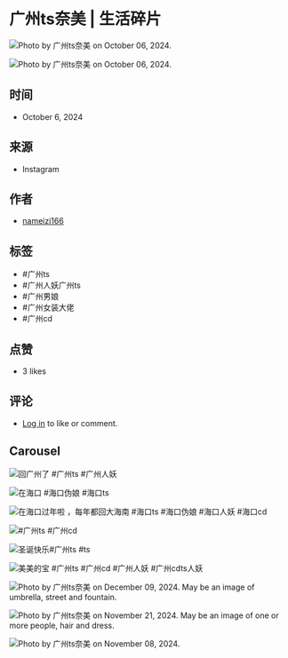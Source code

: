 # 广州ts奈美 | 生活碎片 

![Photo by 广州ts奈美 on October 06, 2024.](https://scontent-sjc3-1.cdninstagram.com/v/t51.29350-15/462167055_1527289694824262_6871183706381869794_n.jpg?stp=dst-jpg_e35_p1080x1080_tt6&_nc_ht=scontent-sjc3-1.cdninstagram.com&_nc_cat=102&_nc_oc=Q6cZ2AF1_qfFl-4U5tdi07_KodUj5bXec-54gOICGgfCq2Ip3HE1eU48wYQIow0Q0Rb88v4&_nc_ohc=KZl5aFg7g0oQ7kNvgFTNCz7&_nc_gid=fe9ba5f580ca46cf8ed169dc2b4ae625&edm=ANTKIIoBAAAA&ccb=7-5&oh=00_AYDyPeEjSXtwYZ2OrWIKHWpOpCwhzeBN2ZYE-iRelegVeA&oe=67BA259B&_nc_sid=d885a2)

![Photo by 广州ts奈美 on October 06, 2024.](https://scontent-sjc3-1.cdninstagram.com/v/t51.29350-15/462124021_558148610078170_7209077381189138479_n.jpg?stp=dst-jpg_e35_p1080x1080_tt6&_nc_ht=scontent-sjc3-1.cdninstagram.com&_nc_cat=110&_nc_oc=Q6cZ2AF1_qfFl-4U5tdi07_KodUj5bXec-54gOICGgfCq2Ip3HE1eU48wYQIow0Q0Rb88v4&_nc_ohc=9-2zfz3o4qQQ7kNvgG_-d-M&_nc_gid=fe9ba5f580ca46cf8ed169dc2b4ae625&edm=ANTKIIoBAAAA&ccb=7-5&oh=00_AYCmTKmfijWexo9NvqofEXwT_J7i8rsEjMqGfV3HgE7xog&oe=67BA293E&_nc_sid=d885a2)

## 时间
- October 6, 2024

## 来源
- Instagram

## 作者
- [nameizi166](https://www.instagram.com/nameizi166/)

## 标签
- #广州ts 
- #广州人妖广州ts 
- #广州男娘 
- #广州女装大佬 
- #广州cd 

## 点赞
- 3 likes

## 评论
- [Log in](https://www.instagram.com/accounts/login/) to like or comment.

## Carousel
![回广州了 #广州ts #广州人妖](https://scontent-sjc3-1.cdninstagram.com/v/t51.2885-15/479493160_17948848667928482_777702586575857618_n.jpg?stp=c0.313.806.806a_dst-jpg_e15_s640x640_tt6&_nc_ht=scontent-sjc3-1.cdninstagram.com&_nc_cat=102&_nc_oc=Q6cZ2AHvzYHL_eP_TPYVwa9aWh1KlmgQcNC6mbAi4POAjB1a9SC0pu5aevBGIVVWSOZwgZs&_nc_ohc=ZMqf2CQam8sQ7kNvgGzBVbr&_nc_gid=1e3002ffde1a4642b03029d6786f2ec9&edm=APU89FABAAAA&ccb=7-5&oh=00_AYBt0Ar_HfRE1BodkDTgMV07b-1nW9yLHffGLFAag19_Ig&oe=67BA3607&_nc_sid=bc0c2c)

![在海口 #海口伪娘 #海口ts](https://scontent-sjc3-1.cdninstagram.com/v/t51.2885-15/476803415_17948357252928482_3558836713810976741_n.jpg?stp=c0.420.1080.1080a_dst-jpg_e35_s640x640_sh0.08_tt6&_nc_ht=scontent-sjc3-1.cdninstagram.com&_nc_cat=102&_nc_oc=Q6cZ2AHvzYHL_eP_TPYVwa9aWh1KlmgQcNC6mbAi4POAjB1a9SC0pu5aevBGIVVWSOZwgZs&_nc_ohc=Z2Ztk7j4OMUQ7kNvgGma_-D&_nc_gid=1e3002ffde1a4642b03029d6786f2ec9&edm=APU89FABAAAA&ccb=7-5&oh=00_AYC4PydK7K97RrVFM-kuEtytsLHgARduIxYYJ4yy0b6JQw&oe=67BA4CA7&_nc_sid=bc0c2c)

![在海口过年啦 ，每年都回大海南 #海口ts #海口伪娘 #海口人妖 #海口cd](https://scontent-sjc3-1.cdninstagram.com/v/t51.2885-15/475080870_17946344831928482_2033434397853487093_n.jpg?stp=c0.315.810.810a_dst-jpg_e15_s640x640_tt6&_nc_ht=scontent-sjc3-1.cdninstagram.com&_nc_cat=102&_nc_oc=Q6cZ2AHvzYHL_eP_TPYVwa9aWh1KlmgQcNC6mbAi4POAjB1a9SC0pu5aevBGIVVWSOZwgZs&_nc_ohc=TTYMnLyyziMQ7kNvgGi8F2z&_nc_gid=1e3002ffde1a4642b03029d6786f2ec9&edm=APU89FABAAAA&ccb=7-5&oh=00_AYD-FjleBpgk_OKaDQBkQGkPT3QRhERJC-qOcLlZDeZrsw&oe=67BA41B9&_nc_sid=bc0c2c)

![#广州ts #广州cd](https://scontent-sjc3-1.cdninstagram.com/v/t51.2885-15/472772233_17944226471928482_4391598962279570352_n.jpg?stp=c0.420.1080.1080a_dst-jpg_e35_s640x640_sh0.08_tt6&_nc_ht=scontent-sjc3-1.cdninstagram.com&_nc_cat=102&_nc_oc=Q6cZ2AHvzYHL_eP_TPYVwa9aWh1KlmgQcNC6mbAi4POAjB1a9SC0pu5aevBGIVVWSOZwgZs&_nc_ohc=4C4m-PLzr4UQ7kNvgHg0oYg&_nc_gid=1e3002ffde1a4642b03029d6786f2ec9&edm=APU89FABAAAA&ccb=7-5&oh=00_AYDFB8CdLCh9SykqZAyIVR2REzuzHvxDxlWN2tibIL8nhw&oe=67BA30F0&_nc_sid=bc0c2c)

![圣诞快乐#广州ts #ts](https://scontent-sjc3-1.cdninstagram.com/v/t51.2885-15/471475643_17942397971928482_825923467121301164_n.jpg?stp=c0.280.720.720a_dst-jpg_e15_s640x640_tt6&_nc_ht=scontent-sjc3-1.cdninstagram.com&_nc_cat=102&_nc_oc=Q6cZ2AHvzYHL_eP_TPYVwa9aWh1KlmgQcNC6mbAi4POAjB1a9SC0pu5aevBGIVVWSOZwgZs&_nc_ohc=8nx7Q_A7mgAQ7kNvgHx_WCV&_nc_gid=1e3002ffde1a4642b03029d6786f2ec9&edm=APU89FABAAAA&ccb=7-5&oh=00_AYDBhK6ZbvkqH61DxvL_KKeVzzH3s-fm2C7OYaHqtRf-LQ&oe=67BA2D23&_nc_sid=bc0c2c)

![美美的宝 #广州ts #广州cd #广州人妖 #广州cdts人妖](https://scontent-sjc3-1.cdninstagram.com/v/t51.2885-15/470922603_17941842746928482_1470905764806893617_n.jpg?stp=c0.420.1080.1080a_dst-jpg_e35_s640x640_sh0.08_tt6&_nc_ht=scontent-sjc3-1.cdninstagram.com&_nc_cat=102&_nc_oc=Q6cZ2AHvzYHL_eP_TPYVwa9aWh1KlmgQcNC6mbAi4POAjB1a9SC0pu5aevBGIVVWSOZwgZs&_nc_ohc=jKo4g91bpr8Q7kNvgGcIOsy&_nc_gid=1e3002ffde1a4642b03029d6786f2ec9&edm=APU89FABAAAA&ccb=7-5&oh=00_AYDMg7z-9UjO83ywgAOvElZw78b7jKo5T34UhV5pmLwIhQ&oe=67BA4024&_nc_sid=bc0c2c)

![Photo by 广州ts奈美 on December 09, 2024. May be an image of umbrella, street and fountain.](https://scontent-sjc3-1.cdninstagram.com/v/t51.29350-15/469516149_1087265029381687_686670596616828081_n.jpg?stp=dst-jpg_e35_p1080x1080_tt6&_nc_ht=scontent-sjc3-1.cdninstagram.com&_nc_cat=107&_nc_oc=Q6cZ2AHvzYHL_eP_TPYVwa9aWh1KlmgQcNC6mbAi4POAjB1a9SC0pu5aevBGIVVWSOZwgZs&_nc_ohc=TtP6WwzyVFgQ7kNvgEFG7wd&_nc_gid=1e3002ffde1a4642b03029d6786f2ec9&edm=APU89FABAAAA&ccb=7-5&oh=00_AYBlNQUAjhtXBy5RtEB5FCW3eD4DfmBHMIKw9MiPFLxGgw&oe=67BA3B12&_nc_sid=bc0c2c)

![Photo by 广州ts奈美 on November 21, 2024. May be an image of one or more people, hair and dress.](https://scontent-sjc3-1.cdninstagram.com/v/t51.29350-15/467848080_1542262869766120_3929347566342933687_n.jpg?stp=dst-jpg_e35_p1080x1080_tt6&_nc_ht=scontent-sjc3-1.cdninstagram.com&_nc_cat=104&_nc_oc=Q6cZ2AHvzYHL_eP_TPYVwa9aWh1KlmgQcNC6mbAi4POAjB1a9SC0pu5aevBGIVVWSOZwgZs&_nc_ohc=gRyq8j3g-RYQ7kNvgE9XkoB&_nc_gid=1e3002ffde1a4642b03029d6786f2ec9&edm=APU89FABAAAA&ccb=7-5&oh=00_AYA1a1EmS_h_RxdJWYeI8LqQgZXYTsH0QuwskUDKMhAp2w&oe=67BA53C9&_nc_sid=bc0c2c)

![Photo by 广州ts奈美 on November 08, 2024.](https://scontent-sjc3-1.cdninstagram.com/v/t51.29350-15/466142988_1280332773154379_7239469198840185114_n.jpg?stp=dst-jpg_e35_p1080x1080_tt6&_nc_ht=scontent-sjc3-1.cdninstagram.com&_nc_cat=111&_nc_oc=Q6cZ2AHvzYHL_eP_TPYVwa9aWh1KlmgQcNC6mbAi4POAjB1a9SC0pu5aevBGIVVWSOZwgZs&_nc_ohc=5PfA6HMTr7QQ7kNvgGjGtOJ&_nc_gid=1e3002ffde1a4642b03029d6786f2ec9&edm=APU89FABAAAA&ccb=7-5&oh=00_AYAORVHuaM5l7qNYBU6fjyVqtNpgGgYwDWSYssJ9wHf2xQ&oe=67BA49AE&_nc_sid=bc0c2c)